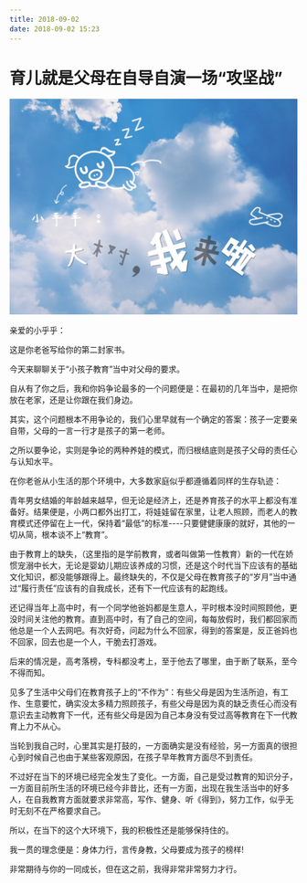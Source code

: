 ```yaml
---
title: 2018-09-02
date: 2018-09-02 15:23
---
```

# 育儿就是父母在自导自演一场“攻坚战”
![](./_image/WechatIMG2959.jpeg)

亲爱的小乎乎：
 
这是你老爸写给你的第二封家书。
 
今天来聊聊关于“小孩子教育”当中对父母的要求。
 
自从有了你之后，我和你妈争论最多的一个问题便是：在最初的几年当中，是把你放在老家，还是让你跟在我们身边。
 
其实，这个问题根本不用争论的，我们心里早就有一个确定的答案：孩子一定要亲自带，父母的一言一行才是孩子的第一老师。
 
之所以要争论，实则是争论的两种养娃的模式，而归根结底则是孩子父母的责任心与认知水平。
 
在你老爸从小生活的那个环境中，大多数家庭似乎都遵循着同样的生存轨迹：
 
青年男女结婚的年龄越来越早，但无论是经济上，还是养育孩子的水平上都没有准备好。结果便是，小两口都外出打工，将娃娃留在家里，让老人照顾，而老人的教育模式还停留在上一代，保持着“最低”的标准----只要健健康康的就好，其他的一切从简，根本谈不上“教育”。
 
由于教育上的缺失，（这里指的是学前教育，或者叫做第一性教育）新的一代在娇惯宠溺中长大，无论是婴幼儿期应该养成的习惯，还是这个时代当下应该有的基础文化知识，都没能够跟得上。最终缺失的，不仅是父母在教育孩子的“岁月”当中通过“履行责任”应该有的自我成长，还有下一代应该有的起跑线。
 
还记得当年上高中时，有一个同学他爸妈都是生意人，平时根本没时间照顾他，更没时间关注他的教育。直到高中时，有了自己的空间，每每放假时，我们都回家而他总是一个人去网吧。有次好奇，问起为什么不回家，得到的答案是，反正爸妈也不回家，回去也是一个人，干脆去打游戏。
 
后来的情况是，高考落榜，专科都没考上，至于他去了哪里，由于断了联系，至今不得而知。
 
见多了生活中父母们在教育孩子上的“不作为”：有些父母是因为生活所迫，有工作、生意要忙，确实没太多精力照顾孩子，有些父母是因为真的缺乏责任心而没有意识去主动教育下一代，还有些父母是因为自己本身没有受过高等教育在下一代教育上力不从心。
 
 
当轮到我自己时，心里其实是打鼓的，一方面确实是没有经验，另一方面真的很担心到时候自己也由于某些客观原因，在孩子早年教育方面尽不到责任。
 
不过好在当下的环境已经完全发生了变化。一方面，自己是受过教育的知识分子，一方面目前所生活的环境已经今非昔比，还有一方面，出现在我生活当中的好多人，在自我教育方面就要求非常高，写作、健身、听《得到》，努力工作，似乎无时无刻不在严格要求自己。
 
所以，在当下的这个大环境下，我的积极性还是能够保持住的。
 
我一贯的理念便是：身体力行，言传身教，父母要成为孩子的榜样!
 
非常期待与你的一同成长，但在这之前，我得非常非常努力才行。

